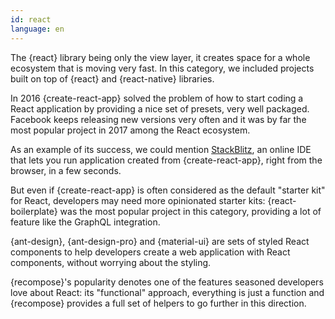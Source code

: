 ```yaml
---
id: react  
language: en
---
```


The {react} library being only the view layer, it creates space for a whole ecosystem that is moving very fast. In this category, we included projects built on top of {react} and {react-native} libraries.

In 2016 {create-react-app} solved the problem of how to start coding a React application by providing a nice set of presets, very well packaged. Facebook keeps releasing new versions very often and it was by far the most popular project in 2017 among the React ecosystem.

As an example of its success, we could mention [StackBlitz](https://stackblitz.com/), an online IDE that lets you run application created from {create-react-app}, right from the browser, in a few seconds.

But even if {create-react-app} is often considered as the default "starter kit" for React, developers may need more opinionated starter kits: {react-boilerplate} was the most popular project in this category, providing a lot of feature like the GraphQL integration.

{ant-design}, {ant-design-pro} and {material-ui} are sets of styled React components to help developers create a web application with React components, without worrying about the styling.

{recompose}'s popularity denotes one of the features seasoned developers love about React: its "functional" approach, everything is just a function and {recompose} provides a full set of helpers to go further in this direction.

